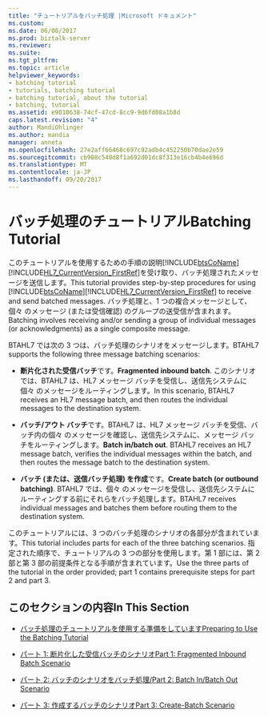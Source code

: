```yaml
---
title: "チュートリアルをバッチ処理 |Microsoft ドキュメント"
ms.custom: 
ms.date: 06/08/2017
ms.prod: biztalk-server
ms.reviewer: 
ms.suite: 
ms.tgt_pltfrm: 
ms.topic: article
helpviewer_keywords:
- batching tutorial
- tutorials, batching tutorial
- batching tutorial, about the tutorial
- batching, tutorial
ms.assetid: e9010638-74cf-47cd-8cc9-9d6fd08a1b8d
caps.latest.revision: "4"
author: MandiOhlinger
ms.author: mandia
manager: anneta
ms.openlocfilehash: 27e2aff66468c697c92adb4c452250b70dae2e59
ms.sourcegitcommit: cb908c540d8f1a692d01dc8f313e16cb4b4e696d
ms.translationtype: MT
ms.contentlocale: ja-JP
ms.lasthandoff: 09/20/2017
---
```

# <a name="batching-tutorial"></a><span data-ttu-id="4a594-102">バッチ処理のチュートリアル</span><span class="sxs-lookup"><span data-stu-id="4a594-102">Batching Tutorial</span></span>
<span data-ttu-id="4a594-103">このチュートリアルを使用するための手順の説明[!INCLUDE[btsCoName](../../includes/btsconame-md.md)][!INCLUDE[HL7_CurrentVersion_FirstRef](../../includes/hl7-currentversion-firstref-md.md)]を受け取り、バッチ処理されたメッセージを送信します。</span><span class="sxs-lookup"><span data-stu-id="4a594-103">This tutorial provides step-by-step procedures for using [!INCLUDE[btsCoName](../../includes/btsconame-md.md)][!INCLUDE[HL7_CurrentVersion_FirstRef](../../includes/hl7-currentversion-firstref-md.md)] to receive and send batched messages.</span></span> <span data-ttu-id="4a594-104">バッチ処理と、1 つの複合メッセージとして、個々 のメッセージ (または受信確認) のグループの送受信が含まれます。</span><span class="sxs-lookup"><span data-stu-id="4a594-104">Batching involves receiving and/or sending a group of individual messages (or acknowledgments) as a single composite message.</span></span>  
  
 <span data-ttu-id="4a594-105">BTAHL7 では次の 3 つは、バッチ処理のシナリオをメッセージします。</span><span class="sxs-lookup"><span data-stu-id="4a594-105">BTAHL7 supports the following three message batching scenarios:</span></span>  
  
-   <span data-ttu-id="4a594-106">**断片化された受信バッチ**です。</span><span class="sxs-lookup"><span data-stu-id="4a594-106">**Fragmented inbound batch**.</span></span> <span data-ttu-id="4a594-107">このシナリオでは、BTAHL7 は、HL7 メッセージ バッチを受信し、送信先システムに個々 のメッセージをルーティングします。</span><span class="sxs-lookup"><span data-stu-id="4a594-107">In this scenario, BTAHL7 receives an HL7 message batch, and then routes the individual messages to the destination system.</span></span>  
  
-   <span data-ttu-id="4a594-108">**バッチ/アウト バッチ**です。BTAHL7 は、HL7 メッセージ バッチを受信、バッチ内の個々 のメッセージを確認し、送信先システムに、メッセージ バッチをルーティングします。</span><span class="sxs-lookup"><span data-stu-id="4a594-108">**Batch in/batch out**. BTAHL7 receives an HL7 message batch, verifies the individual messages within the batch, and then routes the message batch to the destination system.</span></span>  
  
-   <span data-ttu-id="4a594-109">**バッチ (または、送信バッチ処理) を作成**です。</span><span class="sxs-lookup"><span data-stu-id="4a594-109">**Create batch (or outbound batching)**.</span></span> <span data-ttu-id="4a594-110">BTAHL7 では、個々 のメッセージを受信し、送信先システムにルーティングする前にそれらをバッチ処理します。</span><span class="sxs-lookup"><span data-stu-id="4a594-110">BTAHL7 receives individual messages and batches them before routing them to the destination system.</span></span>  
  
 <span data-ttu-id="4a594-111">このチュートリアルには、3 つのバッチ処理のシナリオの各部分が含まれています。</span><span class="sxs-lookup"><span data-stu-id="4a594-111">This tutorial includes parts for each of the three batching scenarios.</span></span> <span data-ttu-id="4a594-112">指定された順序で、チュートリアルの 3 つの部分を使用します。第 1 部には、第 2 部と第 3 部の前提条件となる手順が含まれています。</span><span class="sxs-lookup"><span data-stu-id="4a594-112">Use the three parts of the tutorial in the order provided; part 1 contains prerequisite steps for part 2 and part 3.</span></span>  
  
## <a name="in-this-section"></a><span data-ttu-id="4a594-113">このセクションの内容</span><span class="sxs-lookup"><span data-stu-id="4a594-113">In This Section</span></span>  
  
-   [<span data-ttu-id="4a594-114">バッチ処理のチュートリアルを使用する準備をしています</span><span class="sxs-lookup"><span data-stu-id="4a594-114">Preparing to Use the Batching Tutorial</span></span>](../../adapters-and-accelerators/accelerator-hl7/preparing-to-use-the-batching-tutorial.md)  
  
-   [<span data-ttu-id="4a594-115">パート 1: 断片化した受信バッチのシナリオ</span><span class="sxs-lookup"><span data-stu-id="4a594-115">Part 1: Fragmented Inbound Batch Scenario</span></span>](../../adapters-and-accelerators/accelerator-hl7/part-1-fragmented-inbound-batch-scenario.md)  
  
-   [<span data-ttu-id="4a594-116">パート 2: バッチのシナリオをバッチ処理/</span><span class="sxs-lookup"><span data-stu-id="4a594-116">Part 2: Batch In/Batch Out Scenario</span></span>](../../adapters-and-accelerators/accelerator-hl7/part-2-batch-in-batch-out-scenario.md)  
  
-   [<span data-ttu-id="4a594-117">パート 3: 作成するバッチのシナリオ</span><span class="sxs-lookup"><span data-stu-id="4a594-117">Part 3: Create-Batch Scenario</span></span>](../../adapters-and-accelerators/accelerator-hl7/part-3-create-batch-scenario.md)